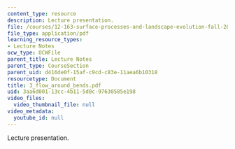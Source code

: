 ```yaml
---
content_type: resource
description: Lecture presentation.
file: /courses/12-163-surface-processes-and-landscape-evolution-fall-2004/3aa6d00113cc4b115d0c97630585e198_3_flow_around_bends.pdf
file_type: application/pdf
learning_resource_types:
- Lecture Notes
ocw_type: OCWFile
parent_title: Lecture Notes
parent_type: CourseSection
parent_uid: d416de0f-15af-c9cd-c83e-11aea6b10318
resourcetype: Document
title: 3_flow_around_bends.pdf
uid: 3aa6d001-13cc-4b11-5d0c-97630585e198
video_files:
  video_thumbnail_file: null
video_metadata:
  youtube_id: null
---
```

Lecture presentation.

